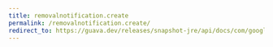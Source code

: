 ```yaml
---
title: removalnotification.create
permalink: /removalnotification.create/
redirect_to: https://guava.dev/releases/snapshot-jre/api/docs/com/google/common/cache/RemovalNotification.html#create-K-V-com.google.common.cache.RemovalCause-
---
```


